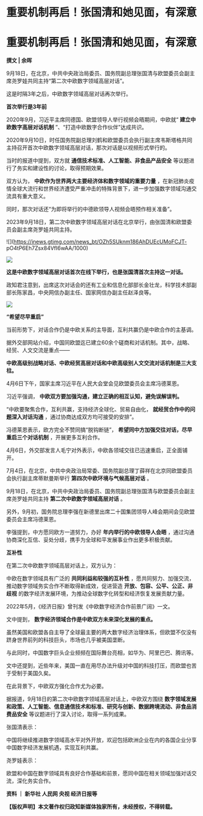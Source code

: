 # 重要机制再启！张国清和她见面，有深意

# 重要机制再启！张国清和她见面，有深意

**撰文 | 余晖**

9月18日，在北京，中共中央政治局委员、国务院副总理张国清与欧盟委员会副主席尧罗娃共同主持“第二次中欧数字领域高层对话”。

这是时隔3年之后，中欧数字领域高层对话再次举行。

**首次举行是3年前**

2020年9月，习近平主席同德国、欧盟领导人举行视频会晤期间，中欧就“ **建立中欧数字高层对话机制** ”、“打造中欧数字合作伙伴”达成共识。

2020年9月10日，时任国务院副总理刘鹤和欧盟委员会执行副主席韦斯塔格共同主持召开首次中欧数字领域高层对话，那次对话是以视频形式举行的。

当时的报道中提到，双方就 **通信技术标准、人工智能、非食品产品安全** 等议题进行了务实和建设性的讨论，取得预期效果。

双方认为， **中欧作为世界两大主要经济体和数字领域的重要力量**
，在新冠肺炎疫情全球大流行和世界经济遭受严重冲击的特殊背景下，进一步加强数字领域沟通交流具有重大意义。

同时，那次对话还“为即将举行的中德欧领导人视频会晤预作相关准备”。

2023年9月18日，第二次中欧数字领域高层对话在北京举行，由张国清和欧盟委员会副主席尧罗娃共同主持。

![](https://inews.gtimg.com/news_bt/OZh5SUknm186AhDUEcUMoFCJT-
pO4tP6Eh7Zsx84VfI6wAA/1000)

![](https://inews.gtimg.com/news_bt/OgKGkJoPGKk-6cPHPkM5JB9NUVCDn3BQw_oK27Tm5ow_gAA/1000)

**这是中欧数字领域高层对话首次在线下举行，也是张国清首次主持这一对话。**

政知君注意到，出席这次对话会的还有工业和信息化部部长金壮龙，科学技术部副部长陈家昌，中央网信办副主任、国家网信办副主任赵泽良等。

![](https://inews.gtimg.com/news_bt/Oq8bSyxkRDm5-RPg8zDHi10w5dO0kriJanxnAFoY4Hj0cAA/1000)

**“希望尽早重启”**

当前形势下，对话合作仍是中欧关系的主导面，互利共赢仍是中欧合作的主基调。

据外交部网站介绍，中国同欧盟迄已建立60余个磋商和对话机制。其中，战略、经贸、人文交流是重点——

**中欧高级别战略对话、中欧经贸高层对话和中欧高级别人文交流对话机制是三大支柱。**

4月6日下午，国家主席习近平在人民大会堂会见欧盟委员会主席冯德莱恩。

习近平强调， **中欧双方要加强沟通，建立正确的相互认知，避免误解误判。**

“中欧要聚焦合作，互利共赢，支持经济全球化、贸易自由化， **就经贸合作中的问题深入对话沟通** ，通过协商达成双方均可接受的安排”。

冯德莱恩表示，欧方完全不赞同搞“脱钩断链”， **希望同中方加强交往对话，尽早重启三个对话机制** ，开展更多互利合作。

4月6日，外交部发言人毛宁对外表示，中欧各领域交往已迅速重启，正全面铺开。

7月4日，在北京，中共中央政治局常委、国务院副总理丁薛祥在北京同欧盟委员会执行副主席蒂默曼斯举行 **第四次中欧环境与气候高层对话** 。

9月18日，在北京，中共中央政治局委员、国务院副总理张国清与欧盟委员会副主席尧罗娃共同主持 **第二次中欧数字领域高层对话** 。

另外，9月初，国务院总理李强在新德里出席二十国集团领导人峰会期间会见欧盟委员会主席冯德莱恩。

李强提到，中方愿同欧方一道努力，办好 **年内举行的中欧领导人会晤** ，通过沟通协商深化互信、妥处分歧，携手为全球和平发展事业作出更多积极贡献。

**互补性**

在第二次中欧数字领域高层对话上，双方认为：

中欧在数字领域具有广泛的 **共同利益和较强的互补性** ，愿共同努力、加强交流，推动数字领域务实合作不断取得新成效，促进营造
**开放、包容、公平、公正、非歧视** 的数字经济发展环境，为推动全球数字化转型和经济恢复发展贡献力量。

2022年5月，《经济日报》曾刊发《中欧数字经济合作前景广阔》一文。

文中提到， **数字经济领域合作是中欧双方未来深化发展的重点。**

虽然美国和欧盟各自主导了全球最主要的两大数字经济治理体系，但欧盟不仅没有跻身世界前列的科技巨头，市场也几乎被美国垄断。

与此同时，中国数字巨头企业频频在国际舞台亮相，如华为、阿里巴巴、腾讯等。

文中还提到，近些年来，美国一直在用尽办法升级对中国的科技打压，而欧盟也苦于受制于美国久矣。

在此背景下，中欧双方强化合作尤为必要。

据报道，9月18日的第二次中欧数字领域高层对话上，中欧双方围绕
**数字领域发展和政策、人工智能、信息通信技术和标准、研究与创新、数据跨境流动、非食品消费品安全** 等议题进行了深入讨论，取得一系列成果。

张国清表示：

中国将继续推进数字领域高水平对外开放，欢迎包括欧洲企业在内的各国企业分享中国数字经济发展机遇，实现互利共赢。

尧罗娃表示：

欧盟和中国在数字领域具有良好合作基础和前景，愿同中国在相关领域加强对话交流，深化务实合作。

**资料 ｜ 新华社 人民网 央视 经济日报等**

**【版权声明】本文著作权归政知新媒体独家所有，未经授权，不得转载。**

